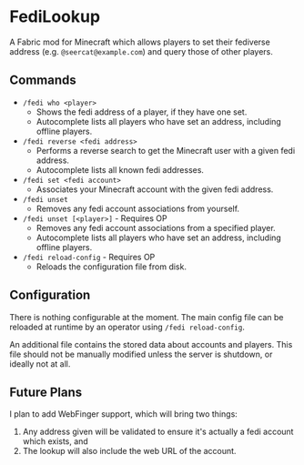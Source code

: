 
# FediLookup

A Fabric mod for Minecraft which allows players to set their fediverse address (e.g. `@seercat@example.com`) and query those of other players.

## Commands

- `/fedi who <player>`
  - Shows the fedi address of a player, if they have one set.
  - Autocomplete lists all players who have set an address, including offline players.
- `/fedi reverse <fedi address>`
  - Performs a reverse search to get the Minecraft user with a given fedi address.
  - Autocomplete lists all known fedi addresses.
- `/fedi set <fedi account>`
  - Associates your Minecraft account with the given fedi address.
- `/fedi unset`
  - Removes any fedi account associations from yourself.
- `/fedi unset [<player>]` - Requires OP
  - Removes any fedi account associations from a specified player.
  - Autocomplete lists all players who have set an address, including offline players.
- `/fedi reload-config` - Requires OP
  - Reloads the configuration file from disk.

## Configuration

There is nothing configurable at the moment.
The main config file can be reloaded at runtime by an operator using `/fedi reload-config`.

An additional file contains the stored data about accounts and players.
This file should not be manually modified unless the server is shutdown, or ideally not at all.

## Future Plans

I plan to add WebFinger support, which will bring two things:
1. Any address given will be validated to ensure it's actually a fedi account which exists, and
2. The lookup will also include the web URL of the account.
